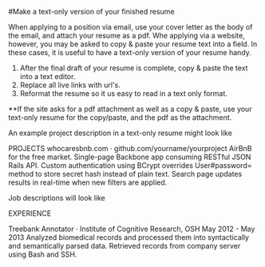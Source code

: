 
#Make a text-only version of your finished resume

When applying to a position via email, use your cover letter as the body of the email, and attach your resume as a pdf.  Whe applying via a website, however, you may be asked to copy & paste your resume text into a field. In these cases, it is useful to have a text-only version of your resume handy.  

1) After the final draft of your resume is complete, copy & paste the text into a text editor. 
2) Replace all live links with url's.  
3) Reformat the resume so it us easy to read in a text only format.  

**If the site asks for a pdf attachment as well as a copy & paste, use your text-only resume for the copy/paste, and the pdf as the attachment.  

An example project description in a text-only resume might look like 


PROJECTS
whocaresbnb.com · github.com/yourname/yourproject
AirBnB for the free market. Single-page Backbone app consuming RESTful JSON Rails API.
Custom authentication using BCrypt overrides User#password= method to store secret hash instead of plain text.
Search page updates results in real-time when new filters are applied.



Job descriptions will look like


EXPERIENCE

Treebank Annotator · Institute of Cognitive Research, OSH
May 2012 - May 2013
Analyzed biomedical records and processed them into syntactically and semantically parsed data. 
Retrieved records from company server using Bash and SSH.



